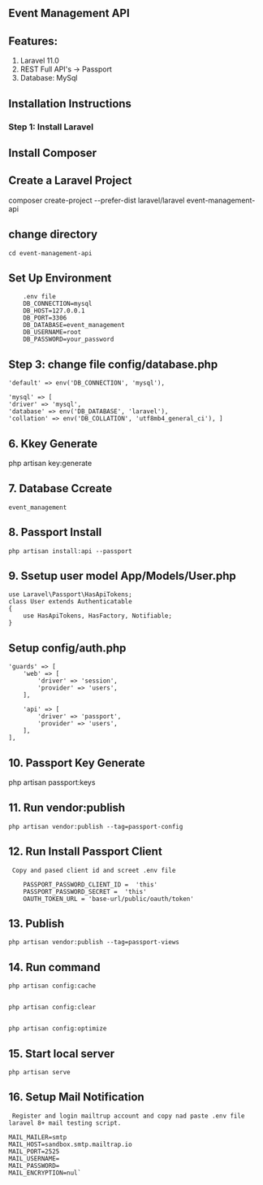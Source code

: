 ## Event Management API

## Features:

1.  Laravel 11.0
2.  REST Full API's -> Passport
3.  Database: MySql

## Installation Instructions

### Step 1: Install Laravel

## Install Composer

## Create a Laravel Project

composer create-project --prefer-dist laravel/laravel event-management-api

## change directory

    cd event-management-api

## Set Up Environment

        .env file
        DB_CONNECTION=mysql
        DB_HOST=127.0.0.1
        DB_PORT=3306
        DB_DATABASE=event_management
        DB_USERNAME=root
        DB_PASSWORD=your_password

## Step 3: change file config/database.php

    'default' => env('DB_CONNECTION', 'mysql'),

    'mysql' => [
    'driver' => 'mysql',
    'database' => env('DB_DATABASE', 'laravel'),
    'collation' => env('DB_COLLATION', 'utf8mb4_general_ci'), ]

## 6. Kkey Generate

php artisan key:generate

## 7. Database Ccreate

    event_management

## 8. Passport Install

    php artisan install:api --passport

## 9. Ssetup user model App/Models/User.php

    use Laravel\Passport\HasApiTokens;
    class User extends Authenticatable
    {
        use HasApiTokens, HasFactory, Notifiable;
    }

## Setup config/auth.php

    'guards' => [
        'web' => [
            'driver' => 'session',
            'provider' => 'users',
        ],

        'api' => [
            'driver' => 'passport',
            'provider' => 'users',
        ],
    ],

## 10. Passport Key Generate

php artisan passport:keys

## 11. Run vendor:publish

    php artisan vendor:publish --tag=passport-config

## 12. Run Install Passport Client

     Copy and pased client id and screet .env file

        PASSPORT_PASSWORD_CLIENT_ID =  'this'
        PASSPORT_PASSWORD_SECRET =  'this'
        OAUTH_TOKEN_URL = 'base-url/public/oauth/token'

## 13. Publish

    php artisan vendor:publish --tag=passport-views

## 14. Run command

    php artisan config:cache


    php artisan config:clear


    php artisan config:optimize

## 15. Start local server

    php artisan serve

## 16. Setup Mail Notification

     Register and login mailtrup account and copy nad paste .env file laravel 8+ mail testing script.

    MAIL_MAILER=smtp
    MAIL_HOST=sandbox.smtp.mailtrap.io
    MAIL_PORT=2525
    MAIL_USERNAME=
    MAIL_PASSWORD=
    MAIL_ENCRYPTION=nul`
